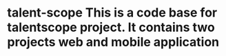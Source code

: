# talent-scope This is a code base for talentscope project. It contains two projects web and mobile application
